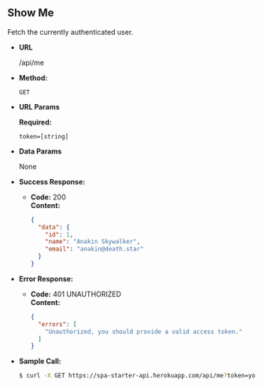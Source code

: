 **Show Me**
----
Fetch the currently authenticated user.

* **URL**

  /api/me

* **Method:**
    
  `GET`
  
*  **URL Params**

   **Required:**
 
   `token=[string]`

* **Data Params**

  None

* **Success Response:**
  
  * **Code:** 200 <br />
    **Content:** <br />

    ``` json
    {
      "data": {
        "id": 1,
        "name": "Anakin Skywalker",
        "email": "anakin@death.star"
      }
    }
    ```
 
* **Error Response:**

  * **Code:** 401 UNAUTHORIZED <br />
    **Content:** <br />

    ``` json
    {
      "errors": [
        "Unauthorized, you should provide a valid access token."
      ]
    }
    ```

* **Sample Call:**

  ``` bash
  $ curl -X GET https://spa-starter-api.herokuapp.com/api/me?token=your_access_token
  ```
